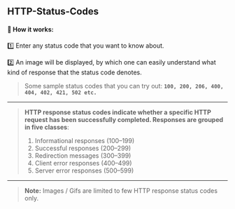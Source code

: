 ## HTTP-Status-Codes

#### 🔁 How it works:
  

1️⃣ Enter any status code that you want to know about.
  
2️⃣ An image will be displayed, by which one can easily understand what kind of response that the status code denotes.

> Some sample status codes that you can try out: **`100, 200, 206, 400, 404, 402, 421, 502 etc.`**

---

> **HTTP response status codes indicate whether a specific HTTP request has been successfully completed. Responses are grouped in five classes**:
> 1. Informational responses (100–199)<br>
> 2. Successful responses (200–299)<br>
> 3. Redirection messages (300–399)<br>
> 4. Client error responses (400–499)<br>
> 5. Server error responses (500–599)<br>

---

> **Note:** Images / Gifs are limited to few HTTP response status codes only.

